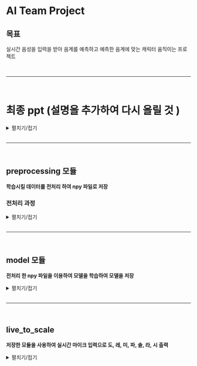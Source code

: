 # AI Team Project

## 목표

실시간 음성을 입력을 받아 음계를 예측하고 예측한 음계에 맞는 캐릭터 움직이는 프로젝트

<br>

----------------

<br>

# 최종 ppt (설명을 추가하여 다시 올릴 것 )
<details>

  <summary>
  펼치기/접기
  </summary>
    
![1218161233911042](https://user-images.githubusercontent.com/50133267/102585728-3fe19380-414c-11eb-8cde-b47e27e65c3e.jpg)
![1218161151373672](https://user-images.githubusercontent.com/50133267/102585737-4243ed80-414c-11eb-995e-211fa66f30dc.jpg)


</details>
<br>

-----

<br>



## preprocessing 모듈

**학습시킬 데이터를 전처리 하여 npy 파일로 저장** 

### 전처리 과정


<details>
<summary>
펼치기/접기
</summary>


1. 학습 시킬 원본데이터 분석

- 학습 시킬 wav 파일을 matplolib으로 출력하니 x축은 시간 y축은 데시벨이 출력돰
  ![db_graph](https://user-images.githubusercontent.com/50133267/101586871-30fd3180-3a26-11eb-9048-7150dd0c24a1.png)

- 실시간 음계를 찾아내기 위해서 x축의 시간축을 제거하고 주파수로 나타내는 그래프를 만듬
  ![FQ_Graph](https://user-images.githubusercontent.com/50133267/101587256-21321d00-3a27-11eb-9dd3-002afa314dbd.png)

    - 그래프 중 해당 음계에 맞지 않는 주파수가 높게 나타나는 상황이 발생 -> Scatter로 확인.
      ![SQ_SCAtter](https://user-images.githubusercontent.com/50133267/101587415-838b1d80-3a27-11eb-8e58-2ecc9c8a34e7.png)

    - 해당 주파수를 midi 번호로 변경 한 뒤 round를 통해 그룹화 진행, 그룹화 데이터의 평균을 구하면 원하는 midi 번호가 높은 power를 가지는 그래프를 볼 수 있었음.
      ![midi_graph](https://user-images.githubusercontent.com/50133267/101587765-3ce9f300-3a28-11eb-92a8-2836254cfbb6.png)

    - 주파수에 해당하는 미디번호

    ![KakaoTalk_20201204_093038183](https://user-images.githubusercontent.com/50133267/101587779-42dfd400-3a28-11eb-9a50-99e52f2e2fad.png)

- 만들어진 그래프의 powr를 x값으로, wav 파일에 명시되어 있는 midi번호를 y값으로 npy 저장

</details>
<br>

----

<br>

## model 모듈

**전처리 한 npy 파일을 이용하여 모델을 학습하여 모델을 저장**

<details>


<summary>
펼치기/접기
</summary>

1. model의 빠른 생성을 위해 lgbm 사용

- lgbm의 특성
  - 적은 메모리 사용
  - 높은정확도
  - GPU 사용
  - 데이터의 1만개 이하의 경우 overfitting 위험 

- lgbm 사용 시 acc: 0.86의 결과를 보여줌

```
model = LGBMClassifier(n_jobs=-1,
                     tree_method='gpu_hist',
                     predictor = 'gpu_predictor'
                     )
```

</details>
<br>

----

<br>

## live_to_scale

**저장한 모듈을 사용하여 실시간 마이크 입력으로 도, 레, 미, 파, 솔, 라, 시 출력**

<details>
<summary>
펼치기/접기
</summary>


1. 실시간 데이터 입력받기 
   - pyaudio를 이용하여 실시간 stram받기
   - stream을 frombuffer를 사용하여 바이너리에서 float으로 추출
2. 데이터 전처리
   - 추출한 데이터를 학습시킨 전처리과정과 동일한 전처리 
3. 결과출력
   - lgbm 모델을 load, 전처리가 끝난 실시간 데이터를 사용하여 predict를 추출
   - predict는 midi 번호, 해당 미디번호에 맞는 음계(도, 레 ...)를 출력 

</details>

